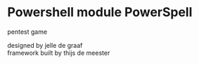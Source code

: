 # Powershell module PowerSpell

pentest game  
  
designed by jelle de graaf  
framework built by thijs de meester  